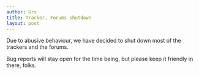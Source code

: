 ```yaml
---
author: Urs
title: Tracker, Forums shutdown
layout: post
---
```


Due to abusive behaviour, we have decided to shut down most of the trackers and the forums. 

Bug reports will stay open for the time being, but please keep it friendly in there, folks.